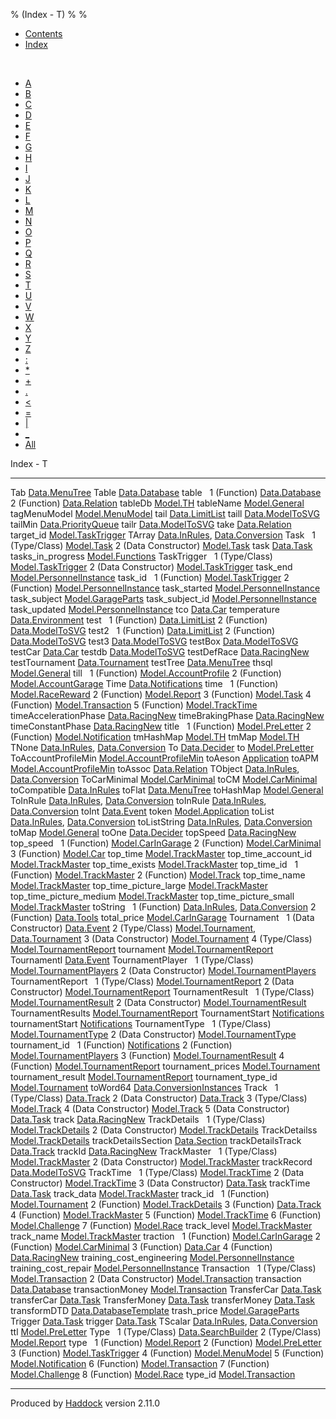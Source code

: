 % (Index - T)
% 
% 

-   [Contents](index.html)
-   [Index](doc-index.html)

 

-   [A](doc-index-A.html)
-   [B](doc-index-B.html)
-   [C](doc-index-C.html)
-   [D](doc-index-D.html)
-   [E](doc-index-E.html)
-   [F](doc-index-F.html)
-   [G](doc-index-G.html)
-   [H](doc-index-H.html)
-   [I](doc-index-I.html)
-   [J](doc-index-J.html)
-   [K](doc-index-K.html)
-   [L](doc-index-L.html)
-   [M](doc-index-M.html)
-   [N](doc-index-N.html)
-   [O](doc-index-O.html)
-   [P](doc-index-P.html)
-   [Q](doc-index-Q.html)
-   [R](doc-index-R.html)
-   [S](doc-index-S.html)
-   [T](doc-index-T.html)
-   [U](doc-index-U.html)
-   [V](doc-index-V.html)
-   [W](doc-index-W.html)
-   [X](doc-index-X.html)
-   [Y](doc-index-Y.html)
-   [Z](doc-index-Z.html)
-   [:](doc-index-58.html)
-   [\*](doc-index-42.html)
-   [+](doc-index-43.html)
-   [.](doc-index-46.html)
-   [\<](doc-index-60.html)
-   [=](doc-index-61.html)
-   [|](doc-index-124.html)
-   [\_](doc-index-95.html)
-   [All](doc-index-All.html)

Index - T

  ----------------------------- --------------------------------------------------------------------------------------------------------------
  Tab                           [Data.MenuTree](Data-MenuTree.html#v:Tab)
  Table                         [Data.Database](Data-Database.html#t:Table)
  table                          
  1 (Function)                  [Data.Database](Data-Database.html#v:table)
  2 (Function)                  [Data.Relation](Data-Relation.html#v:table)
  tableDb                       [Model.TH](Model-TH.html#v:tableDb)
  tableName                     [Model.General](Model-General.html#v:tableName)
  tagMenuModel                  [Model.MenuModel](Model-MenuModel.html#v:tagMenuModel)
  tail                          [Data.LimitList](Data-LimitList.html#v:tail)
  taill                         [Data.ModelToSVG](Data-ModelToSVG.html#v:taill)
  tailMin                       [Data.PriorityQueue](Data-PriorityQueue.html#v:tailMin)
  tailr                         [Data.ModelToSVG](Data-ModelToSVG.html#v:tailr)
  take                          [Data.Relation](Data-Relation.html#v:take)
  target\_id                    [Model.TaskTrigger](Model-TaskTrigger.html#v:target_id)
  TArray                        [Data.InRules](Data-InRules.html#v:TArray), [Data.Conversion](Data-Conversion.html#v:TArray)
  Task                           
  1 (Type/Class)                [Model.Task](Model-Task.html#t:Task)
  2 (Data Constructor)          [Model.Task](Model-Task.html#v:Task)
  task                          [Data.Task](Data-Task.html#v:task)
  tasks\_in\_progress           [Model.Functions](Model-Functions.html#v:tasks_in_progress)
  TaskTrigger                    
  1 (Type/Class)                [Model.TaskTrigger](Model-TaskTrigger.html#t:TaskTrigger)
  2 (Data Constructor)          [Model.TaskTrigger](Model-TaskTrigger.html#v:TaskTrigger)
  task\_end                     [Model.PersonnelInstance](Model-PersonnelInstance.html#v:task_end)
  task\_id                       
  1 (Function)                  [Model.TaskTrigger](Model-TaskTrigger.html#v:task_id)
  2 (Function)                  [Model.PersonnelInstance](Model-PersonnelInstance.html#v:task_id)
  task\_started                 [Model.PersonnelInstance](Model-PersonnelInstance.html#v:task_started)
  task\_subject                 [Model.GarageParts](Model-GarageParts.html#v:task_subject)
  task\_subject\_id             [Model.PersonnelInstance](Model-PersonnelInstance.html#v:task_subject_id)
  task\_updated                 [Model.PersonnelInstance](Model-PersonnelInstance.html#v:task_updated)
  tco                           [Data.Car](Data-Car.html#v:tco)
  temperature                   [Data.Environment](Data-Environment.html#v:temperature)
  test                           
  1 (Function)                  [Data.LimitList](Data-LimitList.html#v:test)
  2 (Function)                  [Data.ModelToSVG](Data-ModelToSVG.html#v:test)
  test2                          
  1 (Function)                  [Data.LimitList](Data-LimitList.html#v:test2)
  2 (Function)                  [Data.ModelToSVG](Data-ModelToSVG.html#v:test2)
  test3                         [Data.ModelToSVG](Data-ModelToSVG.html#v:test3)
  testBox                       [Data.ModelToSVG](Data-ModelToSVG.html#v:testBox)
  testCar                       [Data.Car](Data-Car.html#v:testCar)
  testdb                        [Data.ModelToSVG](Data-ModelToSVG.html#v:testdb)
  testDefRace                   [Data.RacingNew](Data-RacingNew.html#v:testDefRace)
  testTournament                [Data.Tournament](Data-Tournament.html#v:testTournament)
  testTree                      [Data.MenuTree](Data-MenuTree.html#v:testTree)
  thsql                         [Model.General](Model-General.html#v:thsql)
  till                           
  1 (Function)                  [Model.AccountProfile](Model-AccountProfile.html#v:till)
  2 (Function)                  [Model.AccountGarage](Model-AccountGarage.html#v:till)
  Time                          [Data.Notifications](Data-Notifications.html#t:Time)
  time                           
  1 (Function)                  [Model.RaceReward](Model-RaceReward.html#v:time)
  2 (Function)                  [Model.Report](Model-Report.html#v:time)
  3 (Function)                  [Model.Task](Model-Task.html#v:time)
  4 (Function)                  [Model.Transaction](Model-Transaction.html#v:time)
  5 (Function)                  [Model.TrackTime](Model-TrackTime.html#v:time)
  timeAccelerationPhase         [Data.RacingNew](Data-RacingNew.html#v:timeAccelerationPhase)
  timeBrakingPhase              [Data.RacingNew](Data-RacingNew.html#v:timeBrakingPhase)
  timeConstantPhase             [Data.RacingNew](Data-RacingNew.html#v:timeConstantPhase)
  title                          
  1 (Function)                  [Model.PreLetter](Model-PreLetter.html#v:title)
  2 (Function)                  [Model.Notification](Model-Notification.html#v:title)
  tmHashMap                     [Model.TH](Model-TH.html#v:tmHashMap)
  tmMap                         [Model.TH](Model-TH.html#v:tmMap)
  TNone                         [Data.InRules](Data-InRules.html#v:TNone), [Data.Conversion](Data-Conversion.html#v:TNone)
  To                            [Data.Decider](Data-Decider.html#v:To)
  to                            [Model.PreLetter](Model-PreLetter.html#v:to)
  ToAccountProfileMin           [Model.AccountProfileMin](Model-AccountProfileMin.html#t:ToAccountProfileMin)
  toAeson                       [Application](Application.html#v:toAeson)
  toAPM                         [Model.AccountProfileMin](Model-AccountProfileMin.html#v:toAPM)
  toAssoc                       [Data.Relation](Data-Relation.html#v:toAssoc)
  TObject                       [Data.InRules](Data-InRules.html#v:TObject), [Data.Conversion](Data-Conversion.html#v:TObject)
  ToCarMinimal                  [Model.CarMinimal](Model-CarMinimal.html#t:ToCarMinimal)
  toCM                          [Model.CarMinimal](Model-CarMinimal.html#v:toCM)
  toCompatible                  [Data.InRules](Data-InRules.html#v:toCompatible)
  toFlat                        [Data.MenuTree](Data-MenuTree.html#v:toFlat)
  toHashMap                     [Model.General](Model-General.html#v:toHashMap)
  ToInRule                      [Data.InRules](Data-InRules.html#t:ToInRule), [Data.Conversion](Data-Conversion.html#t:ToInRule)
  toInRule                      [Data.InRules](Data-InRules.html#v:toInRule), [Data.Conversion](Data-Conversion.html#v:toInRule)
  toInt                         [Data.Event](Data-Event.html#v:toInt)
  token                         [Model.Application](Model-Application.html#v:token)
  toList                        [Data.InRules](Data-InRules.html#v:toList), [Data.Conversion](Data-Conversion.html#v:toList)
  toListString                  [Data.InRules](Data-InRules.html#v:toListString), [Data.Conversion](Data-Conversion.html#v:toListString)
  toMap                         [Model.General](Model-General.html#v:toMap)
  toOne                         [Data.Decider](Data-Decider.html#v:toOne)
  topSpeed                      [Data.RacingNew](Data-RacingNew.html#v:topSpeed)
  top\_speed                     
  1 (Function)                  [Model.CarInGarage](Model-CarInGarage.html#v:top_speed)
  2 (Function)                  [Model.CarMinimal](Model-CarMinimal.html#v:top_speed)
  3 (Function)                  [Model.Car](Model-Car.html#v:top_speed)
  top\_time                     [Model.TrackMaster](Model-TrackMaster.html#v:top_time)
  top\_time\_account\_id        [Model.TrackMaster](Model-TrackMaster.html#v:top_time_account_id)
  top\_time\_exists             [Model.TrackMaster](Model-TrackMaster.html#v:top_time_exists)
  top\_time\_id                  
  1 (Function)                  [Model.TrackMaster](Model-TrackMaster.html#v:top_time_id)
  2 (Function)                  [Model.Track](Model-Track.html#v:top_time_id)
  top\_time\_name               [Model.TrackMaster](Model-TrackMaster.html#v:top_time_name)
  top\_time\_picture\_large     [Model.TrackMaster](Model-TrackMaster.html#v:top_time_picture_large)
  top\_time\_picture\_medium    [Model.TrackMaster](Model-TrackMaster.html#v:top_time_picture_medium)
  top\_time\_picture\_small     [Model.TrackMaster](Model-TrackMaster.html#v:top_time_picture_small)
  toString                       
  1 (Function)                  [Data.InRules](Data-InRules.html#v:toString), [Data.Conversion](Data-Conversion.html#v:toString)
  2 (Function)                  [Data.Tools](Data-Tools.html#v:toString)
  total\_price                  [Model.CarInGarage](Model-CarInGarage.html#v:total_price)
  Tournament                     
  1 (Data Constructor)          [Data.Event](Data-Event.html#v:Tournament)
  2 (Type/Class)                [Model.Tournament](Model-Tournament.html#t:Tournament), [Data.Tournament](Data-Tournament.html#t:Tournament)
  3 (Data Constructor)          [Model.Tournament](Model-Tournament.html#v:Tournament)
  4 (Type/Class)                [Model.TournamentReport](Model-TournamentReport.html#t:Tournament)
  tournament                    [Model.TournamentReport](Model-TournamentReport.html#v:tournament)
  TournamentI                   [Data.Event](Data-Event.html#v:TournamentI)
  TournamentPlayer               
  1 (Type/Class)                [Model.TournamentPlayers](Model-TournamentPlayers.html#t:TournamentPlayer)
  2 (Data Constructor)          [Model.TournamentPlayers](Model-TournamentPlayers.html#v:TournamentPlayer)
  TournamentReport               
  1 (Type/Class)                [Model.TournamentReport](Model-TournamentReport.html#t:TournamentReport)
  2 (Data Constructor)          [Model.TournamentReport](Model-TournamentReport.html#v:TournamentReport)
  TournamentResult               
  1 (Type/Class)                [Model.TournamentResult](Model-TournamentResult.html#t:TournamentResult)
  2 (Data Constructor)          [Model.TournamentResult](Model-TournamentResult.html#v:TournamentResult)
  TournamentResults             [Model.TournamentReport](Model-TournamentReport.html#t:TournamentResults)
  TournamentStart               [Notifications](Notifications.html#v:TournamentStart)
  tournamentStart               [Notifications](Notifications.html#v:tournamentStart)
  TournamentType                 
  1 (Type/Class)                [Model.TournamentType](Model-TournamentType.html#t:TournamentType)
  2 (Data Constructor)          [Model.TournamentType](Model-TournamentType.html#v:TournamentType)
  tournament\_id                 
  1 (Function)                  [Notifications](Notifications.html#v:tournament_id)
  2 (Function)                  [Model.TournamentPlayers](Model-TournamentPlayers.html#v:tournament_id)
  3 (Function)                  [Model.TournamentResult](Model-TournamentResult.html#v:tournament_id)
  4 (Function)                  [Model.TournamentReport](Model-TournamentReport.html#v:tournament_id)
  tournament\_prices            [Model.Tournament](Model-Tournament.html#v:tournament_prices)
  tournament\_result            [Model.TournamentReport](Model-TournamentReport.html#v:tournament_result)
  tournament\_type\_id          [Model.Tournament](Model-Tournament.html#v:tournament_type_id)
  toWord64                      [Data.ConversionInstances](Data-ConversionInstances.html#v:toWord64)
  Track                          
  1 (Type/Class)                [Data.Track](Data-Track.html#t:Track)
  2 (Data Constructor)          [Data.Track](Data-Track.html#v:Track)
  3 (Type/Class)                [Model.Track](Model-Track.html#t:Track)
  4 (Data Constructor)          [Model.Track](Model-Track.html#v:Track)
  5 (Data Constructor)          [Data.Task](Data-Task.html#v:Track)
  track                         [Data.RacingNew](Data-RacingNew.html#v:track)
  TrackDetails                   
  1 (Type/Class)                [Model.TrackDetails](Model-TrackDetails.html#t:TrackDetails)
  2 (Data Constructor)          [Model.TrackDetails](Model-TrackDetails.html#v:TrackDetails)
  TrackDetailss                 [Model.TrackDetails](Model-TrackDetails.html#t:TrackDetailss)
  trackDetailsSection           [Data.Section](Data-Section.html#v:trackDetailsSection)
  trackDetailsTrack             [Data.Track](Data-Track.html#v:trackDetailsTrack)
  trackId                       [Data.RacingNew](Data-RacingNew.html#v:trackId)
  TrackMaster                    
  1 (Type/Class)                [Model.TrackMaster](Model-TrackMaster.html#t:TrackMaster)
  2 (Data Constructor)          [Model.TrackMaster](Model-TrackMaster.html#v:TrackMaster)
  trackRecord                   [Data.ModelToSVG](Data-ModelToSVG.html#v:trackRecord)
  TrackTime                      
  1 (Type/Class)                [Model.TrackTime](Model-TrackTime.html#t:TrackTime)
  2 (Data Constructor)          [Model.TrackTime](Model-TrackTime.html#v:TrackTime)
  3 (Data Constructor)          [Data.Task](Data-Task.html#v:TrackTime)
  trackTime                     [Data.Task](Data-Task.html#v:trackTime)
  track\_data                   [Model.TrackMaster](Model-TrackMaster.html#v:track_data)
  track\_id                      
  1 (Function)                  [Model.Tournament](Model-Tournament.html#v:track_id)
  2 (Function)                  [Model.TrackDetails](Model-TrackDetails.html#v:track_id)
  3 (Function)                  [Data.Track](Data-Track.html#v:track_id)
  4 (Function)                  [Model.TrackMaster](Model-TrackMaster.html#v:track_id)
  5 (Function)                  [Model.TrackTime](Model-TrackTime.html#v:track_id)
  6 (Function)                  [Model.Challenge](Model-Challenge.html#v:track_id)
  7 (Function)                  [Model.Race](Model-Race.html#v:track_id)
  track\_level                  [Model.TrackMaster](Model-TrackMaster.html#v:track_level)
  track\_name                   [Model.TrackMaster](Model-TrackMaster.html#v:track_name)
  traction                       
  1 (Function)                  [Model.CarInGarage](Model-CarInGarage.html#v:traction)
  2 (Function)                  [Model.CarMinimal](Model-CarMinimal.html#v:traction)
  3 (Function)                  [Data.Car](Data-Car.html#v:traction)
  4 (Function)                  [Data.RacingNew](Data-RacingNew.html#v:traction)
  training\_cost\_engineering   [Model.PersonnelInstance](Model-PersonnelInstance.html#v:training_cost_engineering)
  training\_cost\_repair        [Model.PersonnelInstance](Model-PersonnelInstance.html#v:training_cost_repair)
  Transaction                    
  1 (Type/Class)                [Model.Transaction](Model-Transaction.html#t:Transaction)
  2 (Data Constructor)          [Model.Transaction](Model-Transaction.html#v:Transaction)
  transaction                   [Data.Database](Data-Database.html#v:transaction)
  transactionMoney              [Model.Transaction](Model-Transaction.html#v:transactionMoney)
  TransferCar                   [Data.Task](Data-Task.html#v:TransferCar)
  transferCar                   [Data.Task](Data-Task.html#v:transferCar)
  TransferMoney                 [Data.Task](Data-Task.html#v:TransferMoney)
  transferMoney                 [Data.Task](Data-Task.html#v:transferMoney)
  transformDTD                  [Data.DatabaseTemplate](Data-DatabaseTemplate.html#v:transformDTD)
  trash\_price                  [Model.GarageParts](Model-GarageParts.html#v:trash_price)
  Trigger                       [Data.Task](Data-Task.html#t:Trigger)
  trigger                       [Data.Task](Data-Task.html#v:trigger)
  TScalar                       [Data.InRules](Data-InRules.html#v:TScalar), [Data.Conversion](Data-Conversion.html#v:TScalar)
  ttl                           [Model.PreLetter](Model-PreLetter.html#v:ttl)
  Type                           
  1 (Type/Class)                [Data.SearchBuilder](Data-SearchBuilder.html#t:Type)
  2 (Type/Class)                [Model.Report](Model-Report.html#t:Type)
  type                           
  1 (Function)                  [Model.Report](Model-Report.html#v:type)
  2 (Function)                  [Model.PreLetter](Model-PreLetter.html#v:type)
  3 (Function)                  [Model.TaskTrigger](Model-TaskTrigger.html#v:type)
  4 (Function)                  [Model.MenuModel](Model-MenuModel.html#v:type)
  5 (Function)                  [Model.Notification](Model-Notification.html#v:type)
  6 (Function)                  [Model.Transaction](Model-Transaction.html#v:type)
  7 (Function)                  [Model.Challenge](Model-Challenge.html#v:type)
  8 (Function)                  [Model.Race](Model-Race.html#v:type)
  type\_id                      [Model.Transaction](Model-Transaction.html#v:type_id)
  ----------------------------- --------------------------------------------------------------------------------------------------------------

Produced by [Haddock](http://www.haskell.org/haddock/) version 2.11.0
